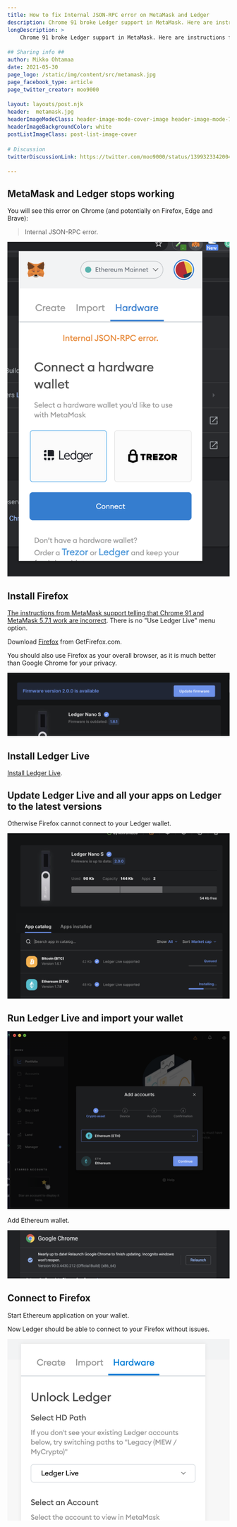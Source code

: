 ```yaml
---
title: How to fix Internal JSON-RPC error on MetaMask and Ledger
description: Chrome 91 broke Ledger support in MetaMask. Here are instructions for a workaround.
longDescription: >
    Chrome 91 broke Ledger support in MetaMask. Here are instructions for a workaround.

## Sharing info ##
author: Mikko Ohtamaa
date: 2021-05-30
page_logo: /static/img/content/src/metamask.jpg
page_facebook_type: article
page_twitter_creator: moo9000

layout: layouts/post.njk
header:  metamask.jpg
headerImageModeClass: header-image-mode-cover-image header-image-mode-700 header-image-text-white
headerImageBackgroundColor: white
postListImageClass: post-list-image-cover

# Discussion
twitterDiscussionLink: https://twitter.com/moo9000/status/1399323342004539395

---
```


## MetaMask and Ledger stops working

You will see this error on Chrome (and potentially on Firefox, Edge and Brave):

> Internal JSON-RPC error.

<img  class="img-600"  src="/static/img/content/fixed-size/metamask-and-ledger-error/1.png" alt="">
<br>

## Install Firefox

[The instructions from MetaMask support telling that Chrome 91 and MetaMask 5.7.1 work are incorrect](https://metamask.zendesk.com/hc/en-us/articles/360020394612-How-to-connect-a-Trezor-or-Ledger-Hardware-Wallet). There is no "Use Ledger Live" menu option.

Download [Firefox](https://getfirefox.com) from GetFirefox.com.

You should also use Firefox as your overall browser, as it is much better than Google Chrome for your privacy.

<img  class="img-600"  src="/static/img/content/fixed-size/metamask-and-ledger-error/6.png" alt="">

## Install Ledger Live

[Install Ledger Live](https://www.ledger.com/ledger-live/download).

## Update Ledger Live and all your apps on Ledger to the latest versions

Otherwise Firefox cannot connect to your Ledger wallet.

<img  class="img-600" src="/static/img/content/fixed-size/metamask-and-ledger-error/5.png" alt="">
<br>

## Run Ledger Live and import your wallet

<img  class="img-600" src="/static/img/content/fixed-size/metamask-and-ledger-error/4.png" alt="">
<br>

Add Ethereum wallet.

<img  class="img-600" src="/static/img/content/fixed-size/metamask-and-ledger-error/2.png" alt="">
<br>

## Connect to Firefox

Start Ethereum application on your wallet.

Now Ledger should be able to connect to your Firefox without issues.

<img class="img-600" src="/static/img/content/fixed-size/metamask-and-ledger-error/8.png" alt="">


